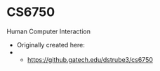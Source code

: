 # CS6750
Human Computer Interaction

* Originally created here:
* * https://github.gatech.edu/dstrube3/cs6750
